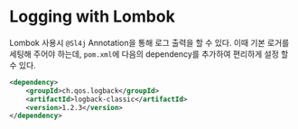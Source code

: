 # Logging with Lombok

Lombok 사용시 `@Sl4j` Annotation을 통해 로그 출력을 할 수 있다. 이때 기본 로거를 세팅해 주어야 하는데, `pom.xml`에 다음의 dependency를 추가하여 편리하게 설정 할 수 있다.



```xml
<dependency>
    <groupId>ch.qos.logback</groupId>
    <artifactId>logback-classic</artifactId>
    <version>1.2.3</version>
</dependency>
```
